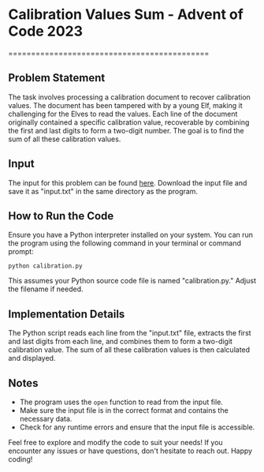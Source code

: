 Calibration Values Sum - Advent of Code 2023
============================================

============================================

Problem Statement
-----------------

The task involves processing a calibration document to recover calibration values. The document has been tampered with by a young Elf, making it challenging for the Elves to read the values. Each line of the document originally contained a specific calibration value, recoverable by combining the first and last digits to form a two-digit number. The goal is to find the sum of all these calibration values.

Input
-----

The input for this problem can be found [here](https://adventofcode.com/2023/day/1/input). Download the input file and save it as "input.txt" in the same directory as the program.

How to Run the Code
-------------------

Ensure you have a Python interpreter installed on your system. You can run the program using the following command in your terminal or command prompt:


`python calibration.py`

This assumes your Python source code file is named "calibration.py." Adjust the filename if needed.

Implementation Details
----------------------

The Python script reads each line from the "input.txt" file, extracts the first and last digits from each line, and combines them to form a two-digit calibration value. The sum of all these calibration values is then calculated and displayed.

Notes
-----

-   The program uses the `open` function to read from the input file.
-   Make sure the input file is in the correct format and contains the necessary data.
-   Check for any runtime errors and ensure that the input file is accessible.

Feel free to explore and modify the code to suit your needs! If you encounter any issues or have questions, don't hesitate to reach out. Happy coding!
